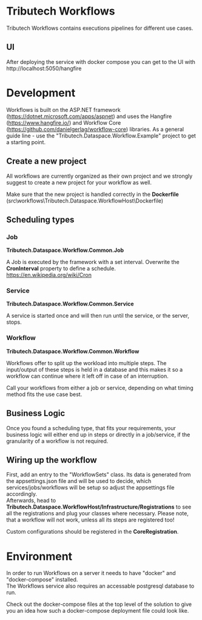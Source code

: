 # Tributech Workflows

Tributech Workflows contains executions pipelines for different use cases.

## UI

After deploying the service with docker compose you can get to the UI with http://localhost:5050/hangfire

# Development
Workflows is built on the ASP.NET framework (https://dotnet.microsoft.com/apps/aspnet) and uses the Hangfire (https://www.hangfire.io/) and Workflow Core (https://github.com/danielgerlag/workflow-core) libraries. 
As a general guide line - use the "Tributech.Dataspace.Workflow.Example" project to get a starting point.

## Create a new project
All workflows are currently organized as their own project and we strongly suggest to create a new project for your workflow as well.

Make sure that the new project is handled correctly in the **Dockerfile** (src\workflows\Tributech.Dataspace.WorkflowHost\Dockerfile)

## Scheduling types
### Job
**Tributech.Dataspace.Workflow.Common.Job**

A Job is executed by the framework with a set interval. Overwrite the **CronInterval** property to define a schedule. https://en.wikipedia.org/wiki/Cron

### Service
**Tributech.Dataspace.Workflow.Common.Service**

A service is started once and will then run until the service, or the server, stops.

### Workflow
**Tributech.Dataspace.Workflow.Common.Workflow**

Workflows offer to split up the workload into multiple steps. The input/output of these steps is held in a database and this makes it so a workflow can continue where it left off in case of an interruption.

Call your workflows from either a job or service, depending on what timing method fits the use case best.

## Business Logic
Once you found a scheduling type, that fits your requirements, your business logic will either end up in steps or directly in a job/service, if the granularity of a workflow is not required.

## Wiring up the workflow
First, add an entry to the "WorkflowSets" class. Its data is generated from the appsettings.json file and will be used to decide, which services/jobs/workflows will be setup so adjust the appsettings file accordingly.  
Afterwards, head to **Tributech.Dataspace.WorkflowHost/Infrastructure/Registrations** to see all the registrations and plug your classes where necessary. Please note, that a workflow will not work, unless all its steps are registered too!

Custom configurations should be registered in the **CoreRegistration**.

# Environment
In order to run Workflows on a server it needs to have "docker" and "docker-compose" installed.  
The Workflows service also requires an accessable postgresql database to run.

Check out the docker-compose files at the top level of the solution to give you an idea how such a docker-compose deployment file could look like.
